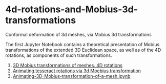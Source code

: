 # 4d-rotations-and-Mobius-3d-transformations
Conformal deformation of 3d meshes, via Mobius 3d transformations

The first Jupyter Notebook contains  a theoretical presentation  of Mobius  transformations of the extended 3D Euclidean space, 
as well as  of the 4D rotations, as  components of such  transformations.

1. [3D Mobius transformations of meshes. 4D rotations](https://nbviewer.jupyter.org/github/empet/4d-rotations-and-Mobius-3d-transformations/blob/master/3D-Moebius-transformations-of-meshes-4D-rotations.ipynb)
2. [Animating tesseract rotations via 3d Moebius transformation](https://nbviewer.jupyter.org/github/empet/4d-rotations-and-Mobius-3d-transformations/blob/master/Animating%20tesseract-rotations-via-3D-Mobius-transformations.ipynb)
3. [Animating-3D-Mobius-transformation-of-a-mesh.ipynb](https://nbviewer.jupyter.org/github/empet/4d-rotations-and-Mobius-3d-transformations/blob/master/Animating-3D-Mobius-transformation-of-a-mesh.ipynb)
